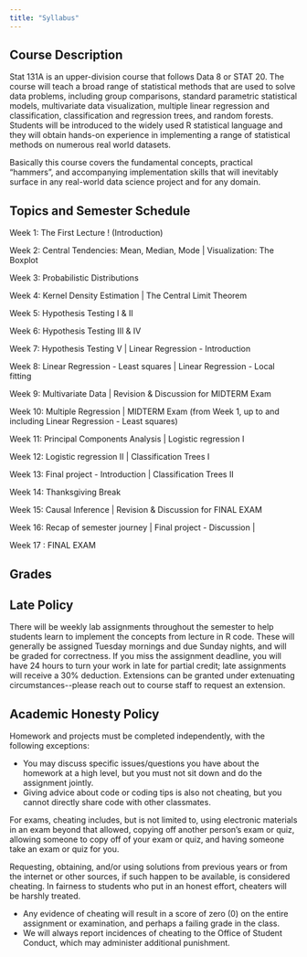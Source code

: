 ```yaml
---
title: "Syllabus"
---
```


## Course Description

Stat 131A is an upper-division course that follows Data 8 or STAT 20. The course will teach a broad range of statistical methods that are used to solve data problems, including group comparisons, standard parametric statistical models, multivariate data visualization, multiple linear regression and classification, classification and regression trees, and random forests. Students will be introduced to the widely used R statistical language and they will obtain hands-on experience in implementing a range of statistical methods on numerous real world datasets.

Basically this course covers the fundamental concepts, practical “hammers”, and accompanying implementation skills that will inevitably surface in any real-world data science project and for any domain.


## Topics and Semester Schedule

Week 1: The First Lecture ! (Introduction)

Week 2: Central Tendencies: Mean, Median, Mode | Visualization: The Boxplot

Week 3: Probabilistic Distributions

Week 4: Kernel Density Estimation | The Central Limit Theorem

Week 5: Hypothesis Testing I & II

Week 6: Hypothesis Testing III & IV

Week 7: Hypothesis Testing V | Linear Regression - Introduction

Week 8: Linear Regression - Least squares | Linear Regression - Local fitting 

Week 9: Multivariate Data | Revision & Discussion for MIDTERM Exam

Week 10: Multiple Regression | MIDTERM Exam (from Week 1, up to and including Linear Regression - Least squares)

Week 11: Principal Components Analysis | Logistic regression I

Week 12: Logistic regression II | Classification Trees I

Week 13: Final project - Introduction | Classification Trees II 

Week 14: Thanksgiving Break

Week 15: Causal Inference | Revision & Discussion for FINAL EXAM

Week 16: Recap of semester journey | Final project - Discussion | 

Week 17 : FINAL EXAM


  
## Grades

## Late Policy

There will be weekly lab assignments throughout the semester to help students learn to implement the concepts from lecture in R code. These will generally be assigned Tuesday mornings and due Sunday nights, and will be graded for correctness. If you miss the assignment deadline, you will have 24 hours to turn your work in late for partial credit; late assignments will receive a 30% deduction. Extensions can be granted under extenuating circumstances--please reach out to course staff to request an extension.

## Academic Honesty Policy

Homework and projects must be completed independently, with the following exceptions:

 - You may discuss specific issues/questions you have about the homework at a high level, but you must not sit down and do the assignment jointly.
 - Giving advice about code or coding tips is also not cheating, but you cannot directly share code with other classmates.

For exams, cheating includes, but is not limited to, using electronic materials in an exam beyond that allowed, copying off another person’s exam or quiz, allowing someone to copy off of your exam or quiz, and having someone take an exam or quiz for you.

Requesting, obtaining, and/or using solutions from previous years or from the internet or other sources, if such happen to be available, is considered cheating. In fairness to students who put in an honest effort, cheaters will be harshly treated.

 - Any evidence of cheating will result in a score of zero (0) on the entire assignment or examination, and perhaps a failing grade in the class.
 - We will always report incidences of cheating to the Office of Student Conduct, which may administer additional punishment.
